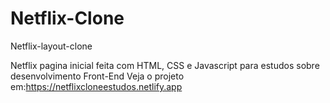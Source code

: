 # Netflix-Clone
Netflix-layout-clone

Netflix pagina inicial feita com HTML, CSS e Javascript para estudos sobre desenvolvimento Front-End
Veja o projeto em:https://netflixcloneestudos.netlify.app
